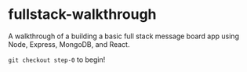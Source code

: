 # fullstack-walkthrough
A walkthrough of a building a basic full stack message board app using Node, Express, MongoDB, and React.

`git checkout step-0` to begin!
